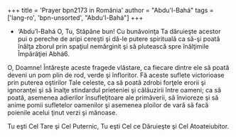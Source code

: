 +++
title = 'Prayer bpn2173 in România'
author = "Abdu'l-Bahá"
tags = ['lang-ro', 'bpn-unsorted', "Abdu'l-Bahá"]
+++
- ‘Abdu’l-Bahá
O, Tu, Stăpâne bun! Cu bunăvoinţa Ta dăruieşte acestor pui o pereche de aripi cereşti şi dă-le putere spirituală ca să-şi poată înălţa zborul prin spaţiul nemărginit şi să plutească spre înălţimile Împărăţiei Abhá6.

O, Doamne! Întăreşte aceste fragede vlăstare, ca fiecare dintre ele să poată deveni un pom plin de rod, verde şi înfloritor. Fă aceste suflete victorioase prin puterea oştirilor Tale celeste, ca să poată zdrobi forţele erorii şi ignoranţei şi să înalţe stindardul prieteniei şi călăuzirii între oameni; ca să poată, asemenea adierilor însufleţitoare ale primăverii, să învioreze şi să anime pomii sufletelor oamenilor şi asemenea ploilor de vară să facă poienile acelui ţinut verzi şi mănoase.

Tu eşti Cel Tare şi Cel Puternic, Tu eşti Cel ce Dăruieşte şi Cel Atoateiubitor.
